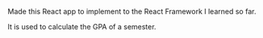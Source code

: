 Made this React app to implement to the React Framework I learned so far.

It is used to calculate the GPA of a semester.

